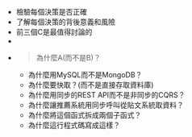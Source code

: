 - 檢驗每個決策是否正確
- 了解每個決策的背後意義和風險
- 前三個C是最值得討論的
-
- > 為什麼A(而不是B)？
	- 為什麼用MySQL而不是MongoDB？
	- 為什麼要快取？(而不是直接存取資料庫)
	- 為什麼用同步的REST API而不是非同步的CQRS？
	- 為什麼讓推薦系統用同步呼叫從貼文系統取資料？
	- 為什麼將這個函式拆成兩個子函式？
	- 為什麼這行程式碼寫成這樣？